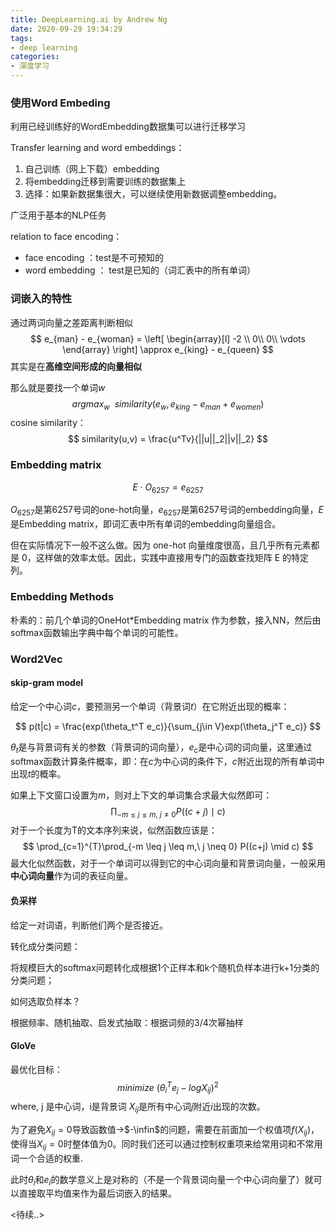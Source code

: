```yaml
---
title: DeepLearning.ai by Andrew Ng
date: 2020-09-29 19:34:29
tags: 
- deep learning
categories:
- 深度学习
---
```


### 使用Word Embeding

利用已经训练好的WordEmbedding数据集可以进行迁移学习

<!--more-->

Transfer learning and word embeddings：

1. 自己训练（网上下载）embedding
2. 将embedding迁移到需要训练的数据集上
3. 选择：如果新数据集很大，可以继续使用新数据调整embedding。

广泛用于基本的NLP任务

relation to face encoding：

- face encoding ：test是不可预知的
- word embedding ： test是已知的（词汇表中的所有单词）

### 词嵌入的特性

通过两词向量之差距离判断相似
$$
e_{man} - e_{woman} = \left[
\begin{array}[l] 
-2 \\
0\\
0\\
\vdots
\end{array}
\right] \approx e_{king} - e_{queen}
$$
其实是在**高维空间形成的向量相似**

那么就是要找一个单词$w$
$$
argmax_w\ \ similarity(e_w,e_{king}-e_{man}+e_{women})
$$
cosine similarity：
$$
similarity(u,v) = \frac{u^Tv}{||u||_2||v||_2}
$$

### Embedding matrix

$$
E\cdot O_{6257} = e_{6257}
$$

$O_{6257}$是第6257号词的one-hot向量，$e_{6257}$是第6257号词的embedding向量，$E$是Embedding matrix，即词汇表中所有单词的embedding向量组合。

但在实际情况下一般不这么做。因为 one-hot 向量维度很高，且几乎所有元素都是 0，这样做的效率太低。因此，实践中直接用专门的函数查找矩阵 E 的特定列。

### Embedding Methods

朴素的：前几个单词的OneHot*Embedding matrix 作为参数，接入NN，然后由softmax函数输出字典中每个单词的可能性。

### Word2Vec

#### skip-gram model

给定一个中心词$c$，要预测另一个单词（背景词$t$）在它附近出现的概率：

$$
p(t|c) = \frac{exp(\theta_t^T e_c)}{\sum_{j\in V}exp(\theta_j^T e_c)}
$$

$\theta_t$是与​背景词有关的参数（背景词的词向量），$e_c$是中心词的词向量，这里通过softmax函数计算条件概率，即：在$c$为中心词的条件下，$c$附近出现的所有单词中出现$t$的概率。

如果上下文窗口设置为$m$，则对上下文的单词集合求最大似然即可：
$$
\prod_{-m \leq j \leq m,\ j \neq 0} P((c+j) \mid c)
$$
对于一个长度为T的文本序列来说，似然函数应该是：
$$
\prod_{c=1}^{T}\prod_{-m \leq j \leq m,\ j \neq 0} P((c+j) \mid c)
$$
最大化似然函数，对于一个单词可以得到它的中心词向量和背景词向量，一般采用**中心词向量**作为词的表征向量。

#### 负采样

给定一对词语，判断他们两个是否接近。

转化成分类问题：

将规模巨大的softmax问题转化成根据1个正样本和k个随机负样本进行k+1分类的分类问题；

如何选取负样本？

根据频率、随机抽取、启发式抽取：根据词频的3/4次幂抽样

#### GloVe

最优化目标：
$$
minimize \ (\theta^T_ie_j - logX_{ij})^2
$$
where, j 是中心词，i是背景词 $X_{ij}$是所有中心词$j$附近$i$出现的次数。

为了避免$X_{ij}=0$导致函数值->$-\infin$的问题，需要在前面加一个权值项$f(X_{ij})$，使得当$X_{ij}=0$时整体值为0。同时我们还可以通过控制权重项来给常用词和不常用词一个合适的权重.

此时$\theta_i$和$e_i$的数学意义上是对称的（不是一个背景词向量一个中心词向量了）就可以直接取平均值来作为最后词嵌入的结果。

<待续..>
